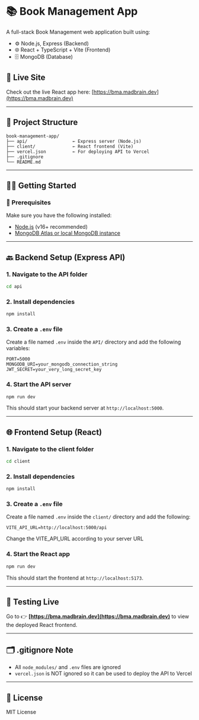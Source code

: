 # 📚 Book Management App

A full-stack Book Management web application built using:

- ⚙️ Node.js, Express (Backend)
- 🌐 React + TypeScript + Vite (Frontend)
- 🗄 MongoDB (Database)

## 🚀 Live Site

Check out the live React app here: [https://bma.madbrain.dev](https://bma.madbrain.dev)

---

## 📁 Project Structure

```
book-management-app/
├── api/                 ← Express server (Node.js)
├── client/              ← React frontend (Vite)
├── vercel.json          ← For deploying API to Vercel
├── .gitignore
└── README.md
```

---

## 🧑‍💻 Getting Started

### 🔧 Prerequisites

Make sure you have the following installed:

- [Node.js](https://nodejs.org/) (v16+ recommended)
- [MongoDB Atlas or local MongoDB instance](https://www.mongodb.com/cloud/atlas)

---

## 🔙 Backend Setup (Express API)

### 1. Navigate to the API folder

```bash
cd api
```

### 2. Install dependencies

```bash
npm install
```

### 3. Create a `.env` file

Create a file named `.env` inside the `API/` directory and add the following variables:

```env
PORT=5000
MONGODB_URI=your_mongodb_connection_string
JWT_SECRET=your_very_long_secret_key
```

### 4. Start the API server

```bash
npm run dev
```

This should start your backend server at `http://localhost:5000`.

---

## 🌐 Frontend Setup (React)

### 1. Navigate to the client folder

```bash
cd client
```

### 2. Install dependencies

```bash
npm install
```

### 3. Create a `.env` file

Create a file named `.env` inside the `client/` directory and add the following:

```env
VITE_API_URL=http://localhost:5000/api
```
Change the VITE_API_URL according to your server URL

### 4. Start the React app

```bash
npm run dev
```

This should start the frontend at `http://localhost:5173`.

---

## 🧪 Testing Live

Go to 👉 **[https://bma.madbrain.dev](https://bma.madbrain.dev)** to view the deployed React frontend.

---

## 🗂 .gitignore Note

- All `node_modules/` and `.env` files are ignored
- `vercel.json` is NOT ignored so it can be used to deploy the API to Vercel

---

## 📄 License

MIT License
